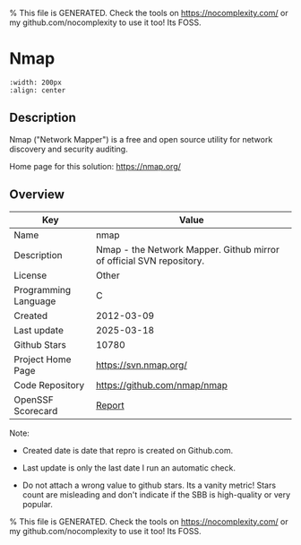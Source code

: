 
% This file is GENERATED. Check the tools on https://nocomplexity.com/ or my github.com/nocomplexity to use it too! Its FOSS. 

# Nmap 


```{image} https://nmap.org/images/sitelogo.png 
:width: 200px 
:align: center 
```

## Description 

Nmap ("Network Mapper") is a free and open source utility for network discovery and security auditing. 

Home page for this solution: https://nmap.org/ 

## Overview 

| Key | Value |
| --- | --- |
| Name | nmap |
| Description | Nmap - the Network Mapper. Github mirror of official SVN repository. |
| License | Other |
| Programming Language | C |
| Created | 2012-03-09 |
| Last update | 2025-03-18 |
| Github Stars | 10780 |
| Project Home Page | https://svn.nmap.org/ |
| Code Repository | https://github.com/nmap/nmap |
| OpenSSF Scorecard | [Report](https://securityscorecards.dev/viewer/?uri=github.com/nmap/nmap) |

Note:
 - Created date is date that repro is created on Github.com. 

- Last update is only the last date I run an automatic check. 

- Do not attach a wrong value to github stars. Its a vanity metric! Stars count are misleading and 
don't indicate if the SBB is high-quality or very popular.

% This file is GENERATED. Check the tools on https://nocomplexity.com/ or my github.com/nocomplexity to use it too! Its FOSS. 

